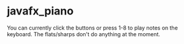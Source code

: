 # javafx_piano

You can currently click the buttons or press 1-8 to play notes on the keyboard. The flats/sharps don't do anything at the moment.


